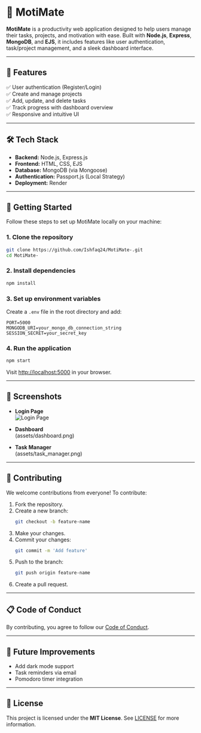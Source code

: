 # 📌 MotiMate

**MotiMate** is a productivity web application designed to help users manage their tasks, projects, and motivation with ease. Built with **Node.js**, **Express**, **MongoDB**, and **EJS**, it includes features like user authentication, task/project management, and a sleek dashboard interface.

---

## 🚀 Features

✅ User authentication (Register/Login)  
✅ Create and manage projects  
✅ Add, update, and delete tasks  
✅ Track progress with dashboard overview  
✅ Responsive and intuitive UI  

---

## 🛠️ Tech Stack

- **Backend:** Node.js, Express.js  
- **Frontend:** HTML, CSS, EJS  
- **Database:** MongoDB (via Mongoose)  
- **Authentication:** Passport.js (Local Strategy)  
- **Deployment:** Render  

---

## 🧩 Getting Started

Follow these steps to set up MotiMate locally on your machine:

### 1. Clone the repository

```bash
git clone https://github.com/Ishfaq24/MotiMate-.git
cd MotiMate-
```

### 2. Install dependencies

```bash
npm install
```

### 3. Set up environment variables

Create a `.env` file in the root directory and add:

```env
PORT=5000
MONGODB_URI=your_mongo_db_connection_string
SESSION_SECRET=your_secret_key
```

### 4. Run the application

```bash
npm start
```

Visit [http://localhost:5000](http://localhost:5000) in your browser.

---

## 📸 Screenshots



- **Login Page**  
 ![Login Page](assets/login.png)

- **Dashboard**  
  (assets/dashboard.png)

- **Task Manager**  
  (assets/task_manager.png)

---

## 🤝 Contributing

We welcome contributions from everyone! To contribute:

1. Fork the repository.
2. Create a new branch:
   ```bash
   git checkout -b feature-name
   ```
3. Make your changes.
4. Commit your changes:
   ```bash
   git commit -m 'Add feature'
   ```
5. Push to the branch:
   ```bash
   git push origin feature-name
   ```
6. Create a pull request.

---

## 📋 Code of Conduct

By contributing, you agree to follow our [Code of Conduct](CODE_OF_CONDUCT.md).

---

## 🧪 Future Improvements

- Add dark mode support  
- Task reminders via email  
- Pomodoro timer integration  

---

## 📄 License

This project is licensed under the **MIT License**. See [LICENSE](LICENSE) for more information.
